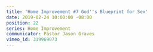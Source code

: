 ```yaml
---
title: 'Home Improvement #7 God''s Blueprint for Sex'
date: 2019-02-24 10:00:00 -08:00
position: 22
series: Home Improvement
communicator: Pastor Jason Graves
vimeo_id: 319969073
---
```



